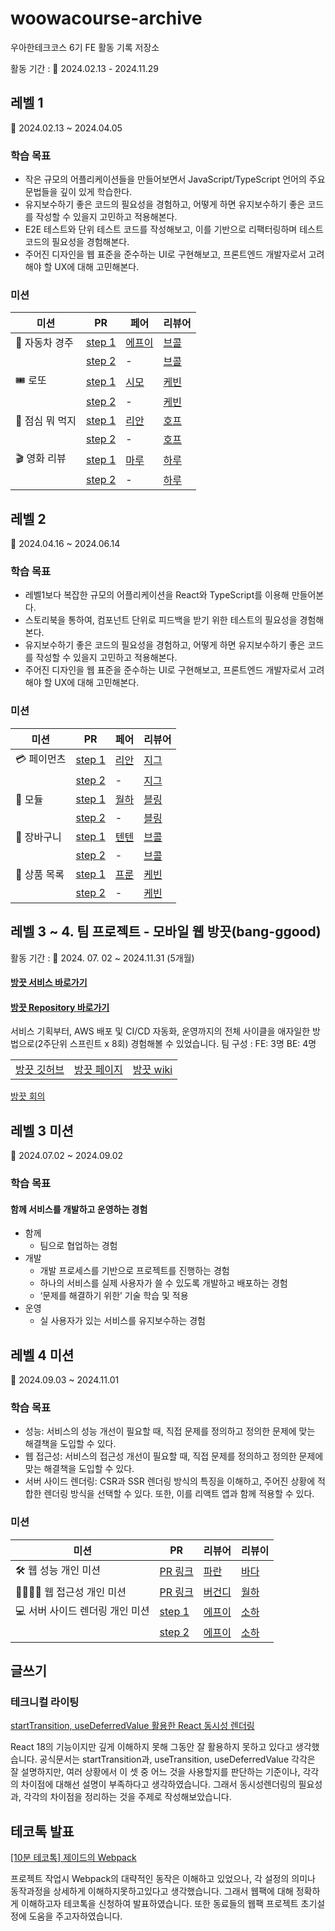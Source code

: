 # woowacourse-archive

우아한테크코스 6기 FE 활동 기록 저장소

활동 기간 : 📅 2024.02.13 - 2024.11.29

## 레벨 1

📅 2024.02.13 ~ 2024.04.05

### **학습 목표**

- 작은 규모의 어플리케이션들을 만들어보면서 JavaScript/TypeScript 언어의 주요 문법들을 깊이 있게 학습한다.
- 유지보수하기 좋은 코드의 필요성을 경험하고, 어떻게 하면 유지보수하기 좋은 코드를 작성할 수 있을지 고민하고 적용해본다.
- E2E 테스트와 단위 테스트 코드를 작성해보고, 이를 기반으로 리팩터링하며 테스트 코드의 필요성을 경험해본다.
- 주어진 디자인을 웹 표준을 준수하는 UI로 구현해보고, 프론트엔드 개발자로서 고려해야 할 UX에 대해 고민해본다.

### 미션

| **미션**        | **PR**                                                                    | **페어**                                 | **리뷰어**                                |
| --------------- | ------------------------------------------------------------------------- | ---------------------------------------- | ----------------------------------------- |
| 🚗 자동차 경주  | [step 1](https://github.com/woowacourse/javascript-racingcar/pull/284)    | [에프이](https://github.com/chysis)       | [브콜](https://github.com/Tanney-102)     |
|                 | [step 2](https://github.com/woowacourse/javascript-racingcar/pull/322)    | -                                      | [브콜](https://github.com/Tanney-102)     |
| 🎟️ 로또         | [step 1](https://github.com/woowacourse/javascript-lotto/pull/277)        | [시모](https://github.com/simorimi)   | [케빈](https://github.com/JeongBin0227) |
|                 | [step 2](https://github.com/woowacourse/javascript-lotto/pull/319)        | -                                        | [케빈](https://github.com/JeongBin0227) |
| 🍣 점심 뭐 먹지 | [step 1](https://github.com/woowacourse/javascript-lunch/pull/140)        | [리안](https://github.com/ooherin)      | [호프](https://github.com/moonheekim0118)     |
|                 | [step 2](https://github.com/woowacourse/javascript-lunch/pull/177)        | -                                        | [호프](https://github.com/moonheekim0118)     |
| 🎬 영화 리뷰    | [step 1](https://github.com/woowacourse/javascript-movie-review/pull/138) | [마루](https://github.com/rbgksqkr) | [하루](https://github.com/365kim)       |
|                 | [step 2](https://github.com/woowacourse/javascript-movie-review/pull/177) | -                                        | [하루](https://github.com/365kim)       |

## 레벨 2

📅 2024.04.16 ~ 2024.06.14

### **학습 목표**

- 레벨1보다 복잡한 규모의 어플리케이션을 React와 TypeScript를 이용해 만들어본다.
- 스토리북을 통하여, 컴포넌트 단위로 피드백을 받기 위한 테스트의 필요성을 경험해본다.
- 유지보수하기 좋은 코드의 필요성을 경험하고, 어떻게 하면 유지보수하기 좋은 코드를 작성할 수 있을지 고민하고 적용해본다.
- 주어진 디자인을 웹 표준을 준수하는 UI로 구현해보고, 프론트엔드 개발자로서 고려해야 할 UX에 대해 고민해본다.

### 미션

| **미션**     | **PR**                                                                   | **페어**                              | **리뷰어**                                |
| ------------ | ------------------------------------------------------------------------ | ------------------------------------- | ----------------------------------------- |
| 💳 페이먼츠  | [step 1](https://github.com/woowacourse/react-payments/pull/361)         | [리안](https://github.com/ooherin) | [지그](https://github.com/zigsong)       |
|              | [step 2](https://github.com/woowacourse/react-payments/pull/406)         | -                                     | [지그](https://github.com/zigsong)       |
| 🧩 모듈      | [step 1](https://github.com/woowacourse/react-modules/pull/38)           | [월하](https://github.com/vi-wolhwa)     | [블링](https://github.com/uk960214) |
|              | [step 2](https://github.com/woowacourse/react-modules/pull/56)           | -                                     | [블링](https://github.com/uk960214) |
| 🛒 장바구니  | [step 1](https://github.com/woowacourse/react-shopping-cart/pull/275)    | [텐텐](https://github.com/chlwlstlf)     | [브콜](https://github.com/Tanney-102)   |
|              | [step 2](https://github.com/woowacourse/react-shopping-cart/pull/323)    | -                                     | [브콜](https://github.com/Tanney-102)   |
| 🧺 상품 목록 | [step 1](https://github.com/woowacourse/react-shopping-products/pull/21) | [프룬](https://github.com/chosim-dvlpr)   | [케빈](https://github.com/JeongBin0227)         |
|              | [step 2](https://github.com/woowacourse/react-shopping-products/pull/71) | -                                     | [케빈](https://github.com/JeongBin0227)         |


## 레벨 3 ~ 4. 팀 프로젝트 - 모바일 웹 방끗(bang-ggood)

활동 기간 : 📅 2024. 07. 02 ~ 2024.11.31 (5개월)
#### [방끗 서비스 바로가기](https://bang-ggood.com/)

#### [방끗 Repository 바로가기](https://github.com/woowacourse-teams/2024-bang-ggood)

서비스 기획부터, AWS 배포 및 CI/CD 자동화, 운영까지의 전체 사이클을 애자일한 방법으로(2주단위 스프린트 x 8회) 경험해볼 수 있었습니다.
팀 구성 : FE: 3명 BE: 4명

<table>
    <td><a href="https://github.com/woowacourse-teams/2024-bang-ggood">방끗 깃허브</a></td>
    <td><a href="https://bang-ggood.com/">방끗 페이지</a></td>
    <td><a href="https://github.com/woowacourse-teams/2024-bang-ggood/wiki">방끗 wiki</a></td>
</table>

<a href="https://www.figma.com/board/nAlskmwHcmlvbhiT1L1cSK/%EB%B0%A9%EB%81%97-%ED%94%BC%EA%B7%B8%EC%9E%BC?node-id=0-1&t=XAdJbckT6RXSdRsY-1">방끗 회의</a>



## 레벨 3 미션

📅  2024.07.02 ~ 2024.09.02

### **학습 목표**

#### **함께** 서비스를 **개발**하고 **운영**하는 경험

- 함께
  - 팀으로 협업하는 경험
- 개발
  - 개발 프로세스를 기반으로 프로젝트를 진행하는 경험
  - 하나의 서비스를 실제 사용자가 쓸 수 있도록 개발하고 배포하는 경험
  - ‘문제를 해결하기 위한’ 기술 학습 및 적용
- 운영
  - 실 사용자가 있는 서비스를 유지보수하는 경험

## 레벨 4 미션

📅  2024.09.03 ~ 2024.11.01

### **학습 목표**

- 성능: 서비스의 성능 개선이 필요할 때, 직접 문제를 정의하고 정의한 문제에 맞는 해결책을 도입할 수 있다.
- 웹 접근성: 서비스의 접근성 개선이 필요할 때, 직접 문제를 정의하고 정의한 문제에 맞는 해결책을 도입할 수 있다.
- 서버 사이드 렌더링: CSR과 SSR 렌더링 방식의 특징을 이해하고, 주어진 상황에 적합한 렌더링 방식을 선택할 수 있다. 또한, 이를 리액트 앱과 함께 적용할 수 있다.

### 미션

| **미션**                        | **PR**                                                        | **리뷰어**                                | 리뷰이                                |
| ------------------------------- | ------------------------------------------------------------- | ----------------------------------------- | ------------------------------------- |
| 🛠️ 웹 성능 개인 미션            | [PR 링크](https://github.com/woowacourse/perf-basecamp/pull/134) | [파란](https://github.com/greetings1012) | [바다](https://github.com/BadaHertz52) |
| 👨‍👩‍👧‍👦 웹 접근성 개인 미션          | [PR 링크](https://github.com/woowacourse/a11y-airline/pull/111)  | [버건디](https://github.com/brgndy)      | [월하](https://github.com/vi-wolhwa)    |
| 💻 서버 사이드 렌더링 개인 미션 | [step 1](https://github.com/woowacourse/react-ssr/pull/32)    | [에프이](https://github.com/chysis)     | [소하](https://github.com/soi-ha)     |
|                                 | [step 2](https://github.com/woowacourse/react-ssr/pull/60)    | [에프이](https://github.com/chysis)     | [소하](https://github.com/soi-ha)     |

## 글쓰기

### 테크니컬 라이팅

[startTransition, useDeferredValue 활용한 React 동시성 렌더링](https://github.com/skiende74/woowa-writing/blob/main/%ED%85%8C%ED%81%AC%EB%8B%88%EC%BB%AC%EB%9D%BC%EC%9D%B4%ED%8C%85_%EB%8F%99%EC%8B%9C%EC%84%B1%EB%A0%8C%EB%8D%94%EB%A7%81.md)


React 18의 기능이지만 깊게 이해하지 못해 그동안 잘 활용하지 못하고 있다고 생각했습니다.
공식문서는 startTransition과, useTransition, useDeferredValue 각각은 잘 설명하지만, 
여러 상황에서 이 셋 중 어느 것을 사용할지를 판단하는 기준이나, 각각의 차이점에 대해선 설명이 부족하다고 생각하였습니다.
그래서 동시성렌더링의 필요성과, 각각의 차이점을 정리하는 것을 주제로 작성해보았습니다.


## 테코톡 발표

[[10분 테코톡] 제이드의 Webpack](https://www.youtube.com/watch?v=-m9xGyePEug)

프로젝트 작업시 Webpack의 대략적인 동작은 이해하고 있었으나, 각 설정의 의미나 동작과정을 상세하게 이해하지못하고있다고 생각했습니다. 그래서 웹팩에 대해 정확하게 이해하고자 테코톡을 신청하여 발표하였습니다. 또한 동료들의 웹팩 프로젝트 초기설정에 도움을 주고자하였습니다.
